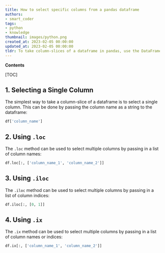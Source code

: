 ```yaml
---
title: How to select specific columns from a pandas dataframe
authors:
- smart_coder
tags:
- python
- knowledge
thumbnail: images/python.png
created_at: 2023-02-05 00:00:00
updated_at: 2023-02-05 00:00:00
tldr: To take column-slices of a dataframe in pandas, use the DataFrame.loc[, column\_slice] syntax.
---
```


**Contents**

[TOC]

## 1. Selecting a Single Column

The simplest way to take a column-slice of a dataframe is to select a single column. This can be done by passing the column name as a string to the dataframe:

```python
df['column_name']
```

## 2. Using `.loc`

The `.loc` method can be used to select multiple columns by passing in a list of column names:

```python
df.loc[:, ['column_name_1', 'column_name_2']]
```

## 3. Using `.iloc`

The `.iloc` method can be used to select multiple columns by passing in a list of column indices:

```python
df.iloc[:, [0, 1]]
```

## 4. Using `.ix`

The `.ix` method can be used to select multiple columns by passing in a list of column names or indices:

```python
df.ix[:, ['column_name_1', 'column_name_2']]
```
